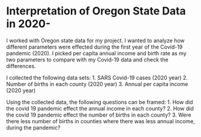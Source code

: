 # Interpretation of Oregon State Data in 2020-
I worked with Oregon state data for my project. I wanted to analyze how different parameters were effected during the first year of the Covid-19 pandemic (2020). I picked per capita annual income and birth rate as my two parameters to compare with my Covid-19 data and check the differences. 

I collected the following data sets:
    1. SARS Covid-19 cases (2020 year)
    2. Number of births in each county (2020 year)
    3. Annual per capita income (2020 year)

Using the collected data, the following questions can be framed:
    1. How did the covid 19 pandemic effect the annual income in each county?
    2. How did the covid 19 pandemic effect the number of births in each county?
    3. Were there less number of births in counties where there was less annual income, during the pandemic?
    
